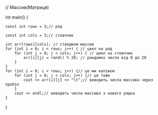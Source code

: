 // Массив(Матриця)




int main() {

	const int rows = 3;// ряд
 
	const int cols = 3;// стовпчик

	int arr[rows][cols]; // створюєм массив
	for (int i = 0; i < rows; i++) { // цикл на ряд
		for (int j = 0; j < cols; j++) { // цикл на стовпчик
			arr[i][j] = rand() % 20; // рандомні числа від 0 до 20
		}
	}
	for (int i = 0; i < rows; i++) {// це ми копіюєм 
		for (int j = 0; j < cols; j++) {// це тоже
			cout << arr[i][j] << "\t";// виводить числа массива через пробіл
		}
		cout << endl;// виводить числа массива з нового рядка
	}
	
	
}
